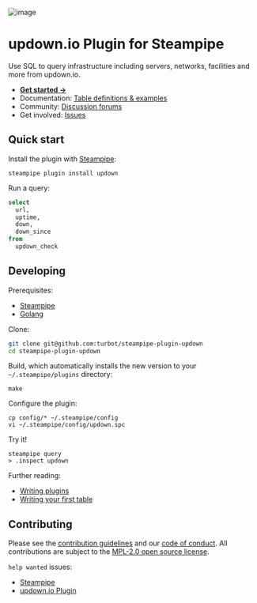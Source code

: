 ![image](https://hub.steampipe.io/images/plugins/turbot/updown-social-graphic.png)

# updown.io Plugin for Steampipe

Use SQL to query infrastructure including servers, networks, facilities and more from updown.io.

* **[Get started →](https://hub.steampipe.io/plugins/turbot/updown)**
* Documentation: [Table definitions & examples](https://hub.steampipe.io/plugins/turbot/updown/tables)
* Community: [Discussion forums](https://github.com/turbot/steampipe/discussions)
* Get involved: [Issues](https://github.com/turbot/steampipe-plugin-updown/issues)

## Quick start

Install the plugin with [Steampipe](https://steampipe.io):
```shell
steampipe plugin install updown
```

Run a query:
```sql
select
  url,
  uptime,
  down,
  down_since
from
  updown_check
```

## Developing

Prerequisites:
- [Steampipe](https://steampipe.io/downloads)
- [Golang](https://golang.org/doc/install)

Clone:

```sh
git clone git@github.com:turbot/steampipe-plugin-updown
cd steampipe-plugin-updown
```

Build, which automatically installs the new version to your `~/.steampipe/plugins` directory:
```
make
```

Configure the plugin:
```
cp config/* ~/.steampipe/config
vi ~/.steampipe/config/updown.spc
```

Try it!
```
steampipe query
> .inspect updown
```

Further reading:
* [Writing plugins](https://steampipe.io/docs/develop/writing-plugins)
* [Writing your first table](https://steampipe.io/docs/develop/writing-your-first-table)

## Contributing

Please see the [contribution guidelines](https://github.com/turbot/steampipe/blob/main/CONTRIBUTING.md) and our [code of conduct](https://github.com/turbot/steampipe/blob/main/CODE_OF_CONDUCT.md). All contributions are subject to the [MPL-2.0 open source license](https://github.com/turbot/steampipe-plugin-updown/blob/main/LICENSE).

`help wanted` issues:
- [Steampipe](https://github.com/turbot/steampipe/labels/help%20wanted)
- [updown.io Plugin](https://github.com/turbot/steampipe-plugin-updown/labels/help%20wanted)
